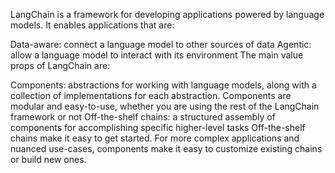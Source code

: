 LangChain is a framework for developing applications powered by language models. It enables applications that are:<br>

Data-aware: connect a language model to other sources of data
Agentic: allow a language model to interact with its environment
The main value props of LangChain are:

Components: abstractions for working with language models, along with a collection of implementations for each abstraction. Components are modular and easy-to-use, whether you are using the rest of the LangChain framework or not
Off-the-shelf chains: a structured assembly of components for accomplishing specific higher-level tasks
Off-the-shelf chains make it easy to get started. For more complex applications and nuanced use-cases, components make it easy to customize existing chains or build new ones.
